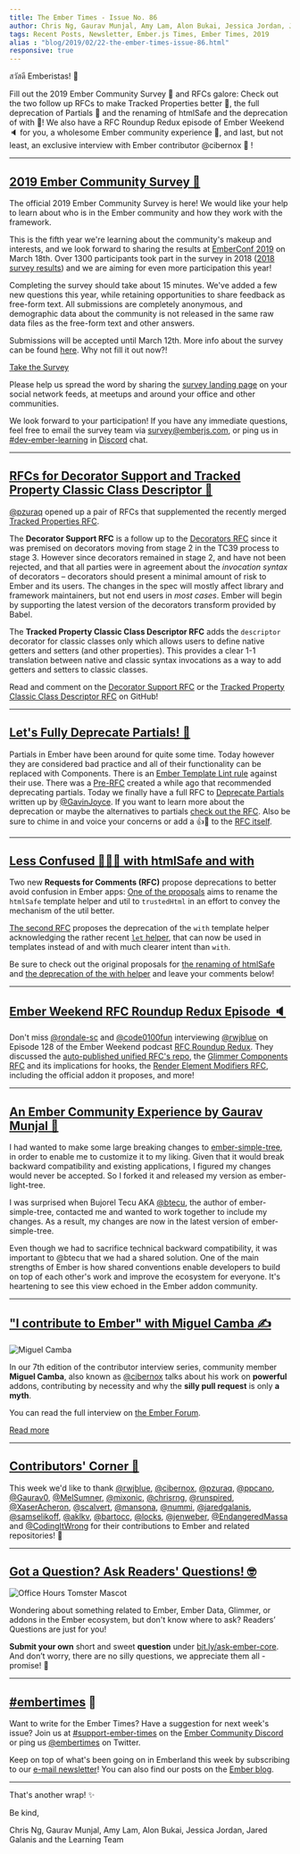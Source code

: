 ```yaml
---
title: The Ember Times - Issue No. 86
author: Chris Ng, Gaurav Munjal, Amy Lam, Alon Bukai, Jessica Jordan, Jared Galanis
tags: Recent Posts, Newsletter, Ember.js Times, Ember Times, 2019
alias : "blog/2019/02/22-the-ember-times-issue-86.html"
responsive: true
---
```


สวัสดี Emberistas! 🐹

Fill out the 2019 Ember Community Survey 📝 and RFCs galore:
Check out the two follow up RFCs to make Tracked Properties better  👣,
the full deprecation of Partials 🥛 and the renaming of htmlSafe and the deprecation of with 🚫!
We also have a RFC Roundup Redux episode of Ember Weekend 🔈 for you, a wholesome Ember community experience 🤝,
and last, but not least, an exclusive interview with Ember contributor @cibernox 💬 !

---

## [2019 Ember Community Survey 📝](https://emberjs.com/blog/2019/02/19/ember-community-survey.html)

The official 2019 Ember Community Survey is here! We would like your help to learn about who is in the Ember community and how they work with the framework.

This is the fifth year we're learning about the community's makeup and interests, and we look forward to sharing the results at [EmberConf 2019](http://emberconf.com/) on March 18th. Over 1300 participants took part in the survey in 2018 ([2018 survey results](https://www.emberjs.com/ember-community-survey-2018/)) and we are aiming for even more participation this year!

Completing the survey should take about 15 minutes. We've added a few new questions this year, while retaining opportunities to share feedback as free-form text. All submissions are completely anonymous, and demographic data about the community is not released in the same raw data files as the free-form text and other answers.

Submissions will be accepted until March 12th. More info about the survey can be found [here](https://emberjs.com/blog/2019/02/19/ember-community-survey.html). Why not fill it out now?!

<a class="ember-button ember-button--centered" href="https://emberjs.com/ember-community-survey-2019/">Take the Survey</a>

Please help us spread the word by sharing the [survey landing page](https://emberjs.com/ember-community-survey-2019) on your social network feeds, at meetups and around your office and other communities.

We look forward to your participation! If you have any immediate questions, feel free to email the survey team via [survey@emberjs.com](mailto:survey@emberjs.com), or ping us in [#dev-ember-learning](https://discordapp.com/channels/480462759797063690/480777444203429888) in [Discord](https://discordapp.com/invite/zT3asNS) chat.

---

## [RFCs for Decorator Support and Tracked Property Classic Class Descriptor  👣](https://github.com/emberjs/rfcs/pulls?utf8=%E2%9C%93&q=is%3Apr+is%3Aopen+440+442)

[@pzuraq](https://github.com/pzuraq) opened up a pair of RFCs that supplemented the recently merged [Tracked Properties RFC](https://github.com/emberjs/rfcs/pull/410).

The **Decorator Support RFC** is a follow up to the [Decorators RFC](https://github.com/emberjs/rfcs/blob/master/text/0408-decorators.md) since it was premised on decorators moving from stage 2 in the TC39 process to stage 3. However since decorators remained in stage 2, and have not been rejected, and that all parties were in agreement about the *invocation syntax* of decorators – decorators should present a minimal amount of risk to Ember and its users. The changes in the spec will mostly affect library and framework maintainers, but not end users in *most cases*. Ember will begin by supporting the latest version of the decorators transform provided by Babel.

The **Tracked Property Classic Class Descriptor RFC** adds the `descriptor` decorator for classic classes only which allows users to define native getters and setters (and other properties). This provides a clear 1-1 translation between native and classic syntax invocations as a way to add getters and setters to classic classes.

Read and comment on the [Decorator Support RFC](https://github.com/emberjs/rfcs/pull/440) or the [Tracked Property Classic Class Descriptor RFC](https://github.com/emberjs/rfcs/pull/442) on GitHub!

---

## [Let's Fully Deprecate Partials! 🥛](https://github.com/emberjs/rfcs/pull/449)
Partials in Ember have been around for quite some time. Today however they are considered bad practice and all of their functionality can be replaced with Components. There is an [Ember Template Lint rule](https://github.com/ember-template-lint/ember-template-lint/blob/master/docs/rule/no-partial.md) against their use. There was a [Pre-RFC](https://github.com/emberjs/rfcs/issues/390) created a while ago that recommended deprecating partials. Today we finally have a full RFC to [Deprecate Partials](https://github.com/emberjs/rfcs/pull/449) written up by [@GavinJoyce](https://github.com/GavinJoyce). If you want to learn more about the deprecation or maybe the alternatives to partials [check out the RFC](https://github.com/gavinjoyce/rfcs/blob/gj/deprecate-partials/text/0000-template.md). Also be sure to chime in and voice your concerns or add a 👍🎉 to the [RFC itself](https://github.com/emberjs/rfcs/pull/449).

---

## [Less Confused 🤷‍♀️🚫 with htmlSafe and with](https://github.com/emberjs/rfcs/pull/443)

Two new **Requests for Comments (RFC)** propose deprecations to better avoid confusion in Ember apps:
[One of the proposals](https://github.com/emberjs/rfcs/pull/443) aims to rename the `htmlSafe` template helper and util to `trustedHtml` in an effort to convey the mechanism of the util better.

[The second RFC](https://github.com/emberjs/rfcs/pull/445) proposes the deprecation of the `with` template helper acknowledging the rather recent [`let` helper](https://guides.emberjs.com/release/templates/built-in-helpers/#toc_built-in-block-helpers), that can now be used in templates instead of and with much clearer intent than `with`.

Be sure to check out the original proposals for [the renaming of htmlSafe](https://github.com/emberjs/rfcs/pull/443) and [the deprecation of the with helper](https://github.com/emberjs/rfcs/pull/445) and leave your comments below!

---

## [Ember Weekend RFC Roundup Redux Episode 🔈](https://twitter.com/emberweekend/status/1095017680892035072)

Don't miss [@rondale-sc](https://github.com/rondale-sc) and [@code0100fun](https://github.com/code0100fun) interviewing [@rwjblue](https://github.com/rwjblue) on Episode 128 of the Ember Weekend podcast [RFC Roundup Redux](http://emberweekend.com/episodes/rfc-roundup-reduce). They discussed the [auto-published unified RFC's repo](https://emberjs.github.io/rfcs/introduction.html), the [Glimmer Components RFC](https://emberjs.github.io/rfcs/0416-glimmer-components.html) and its implications for hooks, the [Render Element Modifiers RFC](https://emberjs.github.io/rfcs/0415-render-element-modifiers.html), including the official addon it proposes, and more!

---

## [An Ember Community Experience by Gaurav Munjal 💛](https://twitter.com/gaurav9576/status/1098298137507217408)

I had wanted to make some large breaking changes to [ember-simple-tree](https://github.com/btecu/ember-simple-tree),
in order to enable me to customize it to my liking. Given that it would break backward compatibility and existing applications, I figured my changes would never be accepted. So I forked it and released my version as ember-light-tree.

I was surprised when Bujorel Tecu AKA [@btecu](https://github.com/btecu), the author of ember-simple-tree,
contacted me and wanted to work together to include my changes. As a result, my changes are now in the latest version of
ember-simple-tree.

Even though we had to sacrifice technical backward compatibility, it was important to @btecu that we had a shared solution. One of the main strengths of Ember is how shared conventions enable developers to build on top of each other's work and improve the ecosystem for everyone. It's heartening to see this view echoed in the Ember addon community.

---

## ["I contribute to Ember" with Miguel Camba ✍️](https://discuss.emberjs.com/t/i-contribute-to-ember-with-miguel-camba/16193)

<div class="float-right padded portrait-frame">
  <img alt="Miguel Camba" title="Miguel Camba - Contributor to Ember" src="/images/blog/emberjstimes/miguelcamba.jpeg" />
</div>

In our 7th edition of the contributor interview series, community member **Miguel Camba**, also known as [@cibernox](https://github.com/cibernox) talks about his work on **powerful** addons, contributing by necessity and why the **silly pull request** is only **a myth**.

You can read the full interview on [the Ember Forum](https://discuss.emberjs.com/t/i-contribute-to-ember-with-miguel-camba/16193).

<a class="ember-button ember-button--centered" href="https://discuss.emberjs.com/t/i-contribute-to-ember-with-miguel-camba/16193">Read more</a>

---

## [Contributors' Corner 👏](https://guides.emberjs.com/release/contributing/repositories/)

<p>This week we'd like to thank <a href="https://github.com/rwjblue" target="gh-user">@rwjblue</a>, <a href="https://github.com/cibernox" target="gh-user">@cibernox</a>, <a href="https://github.com/pzuraq" target="gh-user">@pzuraq</a>, <a href="https://github.com/ppcano" target="gh-user">@ppcano</a>, <a href="https://github.com/Gaurav0" target="gh-user">@Gaurav0</a>, <a href="https://github.com/MelSumner" target="gh-user">@MelSumner</a>, <a href="https://github.com/mixonic" target="gh-user">@mixonic</a>, <a href="https://github.com/chrisrng" target="gh-user">@chrisrng</a>, <a href="https://github.com/runspired" target="gh-user">@runspired</a>, <a href="https://github.com/XaserAcheron" target="gh-user">@XaserAcheron</a>, <a href="https://github.com/scalvert" target="gh-user">@scalvert</a>, <a href="https://github.com/mansona" target="gh-user">@mansona</a>, <a href="https://github.com/nummi" target="gh-user">@nummi</a>, <a href="https://github.com/jaredgalanis" target="gh-user">@jaredgalanis</a>, <a href="https://github.com/samselikoff" target="gh-user">@samselikoff</a>, <a href="https://github.com/aklkv" target="gh-user">@aklkv</a>, <a href="https://github.com/bartocc" target="gh-user">@bartocc</a>, <a href="https://github.com/locks" target="gh-user">@locks</a>, <a href="https://github.com/jenweber" target="gh-user">@jenweber</a>, <a href="https://github.com/EndangeredMassa" target="gh-user">@EndangeredMassa</a> and <a href="https://github.com/CodingItWrong" target="gh-user">@CodingItWrong</a> for their contributions to Ember and related repositories! 💖</p>

---

## [Got a Question? Ask Readers' Questions! 🤓](https://docs.google.com/forms/d/e/1FAIpQLScqu7Lw_9cIkRtAiXKitgkAo4xX_pV1pdCfMJgIr6Py1V-9Og/viewform)

<div class="blog-row">
  <img class="float-right small transparent padded" alt="Office Hours Tomster Mascot" title="Readers' Questions" src="/images/tomsters/officehours.png" />

  <p>Wondering about something related to Ember, Ember Data, Glimmer, or addons in the Ember ecosystem, but don't know where to ask? Readers’ Questions are just for you!</p>

<p><strong>Submit your own</strong> short and sweet <strong>question</strong> under <a href="https://bit.ly/ask-ember-core" target="rq">bit.ly/ask-ember-core</a>. And don’t worry, there are no silly questions, we appreciate them all - promise! 🤞</p>

</div>

---

## [#embertimes](https://emberjs.com/blog/tags/newsletter.html) 📰

Want to write for the Ember Times? Have a suggestion for next week's issue? Join us at [#support-ember-times](https://discordapp.com/channels/480462759797063690/485450546887786506) on the [Ember Community Discord](https://discordapp.com/invite/zT3asNS) or ping us [@embertimes](https://twitter.com/embertimes) on Twitter.

Keep on top of what's been going on in Emberland this week by subscribing to our [e-mail newsletter](https://the-emberjs-times.ongoodbits.com/)! You can also find our posts on the [Ember blog](https://emberjs.com/blog/tags/newsletter.html).

---


That's another wrap! ✨

Be kind,

Chris Ng, Gaurav Munjal, Amy Lam, Alon Bukai, Jessica Jordan, Jared Galanis and the Learning Team
